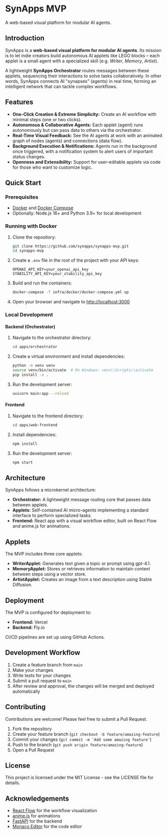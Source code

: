 # SynApps MVP

A web-based visual platform for modular AI agents.

## Introduction

SynApps is a **web-based visual platform for modular AI agents**. Its mission is to let indie creators build autonomous AI applets like LEGO blocks – each applet is a small agent with a specialized skill (e.g. *Writer*, *Memory*, *Artist*). 

A lightweight **SynApps Orchestrator** routes messages between these applets, sequencing their interactions to solve tasks collaboratively. In other words, SynApps connects AI "synapses" (agents) in real time, forming an intelligent network that can tackle complex workflows.

## Features

- **One-Click Creation & Extreme Simplicity:** Create an AI workflow with minimal steps (one or two clicks).
- **Autonomous & Collaborative Agents:** Each applet (agent) runs autonomously but can pass data to others via the orchestrator.
- **Real-Time Visual Feedback:** See the AI agents at work with an animated graph of nodes (agents) and connections (data flow).
- **Background Execution & Notifications:** Agents run in the background once triggered, with a notification system to alert users of important status changes.
- **Openness and Extensibility:** Support for user-editable applets via code for those who want to customize logic.

## Quick Start

### Prerequisites

- [Docker](https://docs.docker.com/get-docker/) and [Docker Compose](https://docs.docker.com/compose/install/)
- Optionally: Node.js 16+ and Python 3.9+ for local development

### Running with Docker

1. Clone the repository:
   ```bash
   git clone https://github.com/synapps/synapps-mvp.git
   cd synapps-mvp
   ```

2. Create a `.env` file in the root of the project with your API keys:
   ```
   OPENAI_API_KEY=your_openai_api_key
   STABILITY_API_KEY=your_stability_api_key
   ```

3. Build and run the containers:
   ```bash
   docker-compose -f infra/docker/docker-compose.yml up
   ```

4. Open your browser and navigate to [http://localhost:3000](http://localhost:3000)

### Local Development

#### Backend (Orchestrator)

1. Navigate to the orchestrator directory:
   ```bash
   cd apps/orchestrator
   ```

2. Create a virtual environment and install dependencies:
   ```bash
   python -m venv venv
   source venv/bin/activate  # On Windows: venv\\Scripts\\activate
   pip install -e .
   ```

3. Run the development server:
   ```bash
   uvicorn main:app --reload
   ```

#### Frontend

1. Navigate to the frontend directory:
   ```bash
   cd apps/web-frontend
   ```

2. Install dependencies:
   ```bash
   npm install
   ```

3. Run the development server:
   ```bash
   npm start
   ```

## Architecture

SynApps follows a microkernel architecture:

- **Orchestrator:** A lightweight message routing core that passes data between applets.
- **Applets:** Self-contained AI micro-agents implementing a standard interface to perform specialized tasks.
- **Frontend:** React app with a visual workflow editor, built on React Flow and anime.js for animations.

## Applets

The MVP includes three core applets:

- **WriterApplet:** Generates text given a topic or prompt using gpt-4.1.
- **MemoryApplet:** Stores or retrieves information to maintain context between steps using a vector store.
- **ArtistApplet:** Creates an image from a text description using Stable Diffusion.

## Deployment

The MVP is configured for deployment to:

- **Frontend:** Vercel
- **Backend:** Fly.io

CI/CD pipelines are set up using GitHub Actions.

## Development Workflow

1. Create a feature branch from `main`
2. Make your changes
3. Write tests for your changes
4. Submit a pull request to `main`
5. After review and approval, the changes will be merged and deployed automatically

## Contributing

Contributions are welcome! Please feel free to submit a Pull Request.

1. Fork the repository
2. Create your feature branch (`git checkout -b feature/amazing-feature`)
3. Commit your changes (`git commit -m 'Add some amazing feature'`)
4. Push to the branch (`git push origin feature/amazing-feature`)
5. Open a Pull Request

## License

This project is licensed under the MIT License - see the LICENSE file for details.

## Acknowledgements

- [React Flow](https://reactflow.dev/) for the workflow visualization
- [anime.js](https://animejs.com/) for animations
- [FastAPI](https://fastapi.tiangolo.com/) for the backend
- [Monaco Editor](https://microsoft.github.io/monaco-editor/) for the code editor
